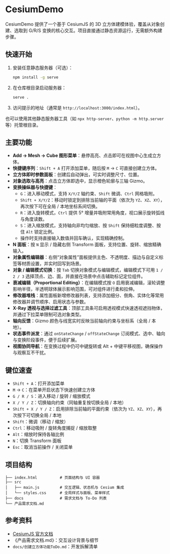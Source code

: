 # CesiumDemo

CesiumDemo 提供了一个基于 CesiumJS 的 3D 立方体建模体验，覆盖从对象创建、选取到 G/R/S 变换的核心交互。项目直接通过静态资源运行，无需额外构建步骤。

## 快速开始

1. 安装任意静态服务器（可选）：
   ```bash
   npm install -g serve
   ```
2. 在仓库根目录启动服务器：
   ```bash
   serve .
   ```
3. 访问提示的地址（通常是 `http://localhost:3000/index.html`）。

也可以使用其他静态服务器工具（如 `npx http-server`、`python -m http.server` 等）托管根目录。

## 主要功能

- **Add → Mesh → Cube 图形菜单**：悬停高亮、点击即可在视图中心生成立方体。
- **快捷键序列**：`Shift + A` 打开添加菜单，随后按 `M` → `C` 可直接创建立方体。
- **立方体即时参数面板**：创建后自动弹出，可实时调整尺寸、位置。
- **对象选取与高亮**：点击立方体即选中，显示橙色轮廓与三轴 Gizmo。
- **变换操纵器与快捷键**：
  - `G`：进入移动模式，支持 `X/Y/Z` 轴约束、`Shift` 微调、`Ctrl` 网格吸附。
  - `Shift + X/Y/Z`：移动时锁定到排除当前轴的平面（依次为 `YZ`、`XZ`、`XY`），再次按下可在全局 / 本地坐标系间切换。
  - `R`：进入旋转模式，`Ctrl` 提供 5° 增量并吸附常用角度，视口展示旋转弧线与角度读数。
  - `S`：进入缩放模式，支持轴向非均匀缩放、按 `Shift` 保持细粒度调整、按住 `Alt` 锁定比例。
  - 操作时支持直接输入数值并回车确认，实现精确控制。
- **N 面板**：按 `N` 显示 / 隐藏右侧 Transform 面板，支持位置、旋转、缩放精确输入。
- **对象属性编辑器**：右侧“对象属性”面板提供主色、不透明度、描边与自定义标签等材质设置，并实时回写到场景。
- **对象 / 编辑模式切换**：按 `Tab` 切换对象模式与编辑模式，编辑模式下可用 `1 / 2 / 3` 选择顶点、边、面，并直接在场景中点击辅助标记定位组件。
- **衰减编辑（Proportional Editing）**：在编辑模式按 `O` 启用衰减编辑，滚轮调整影响半径，半透明球体展示影响范围，可对组件进行柔和拉伸。
- **修改器堆栈**：属性面板新增修改器列表，支持添加细分、倒角、实体化等常用修改器并调节顺序、启用状态与参数。
- **X-Ray 透视与选择过滤工具**：顶部工具条可启用透视模式快速透视遮挡物体，并通过下拉菜单限制可选对象类型。
- **轴向反馈**：Gizmo 颜色与线宽实时反映当前轴向约束与坐标系（全局 / 本地）。
- **状态事件派发**：通过 `onStateChange` / `offStateChange` 订阅模式、选中、轴向与变换阶段事件，便于后续扩展。
- **视图协同导航**：在变换过程中仍可中键旋转或 Alt + 中键平移视图，确保操作与观察互不干扰。

## 键位速查

- `Shift + A`：打开添加菜单
- `M` → `C`：在菜单开启状态下快速创建立方体
- `G / R / S`：进入移动 / 旋转 / 缩放模式
- `X / Y / Z`：切换轴向约束（同轴重复按切换全局 / 本地）
- `Shift + X / Y / Z`：启用排除当前轴的平面约束（依次为 `YZ`、`XZ`、`XY`），再次按下可切换全局 / 本地
- `Shift`：微调（移动 / 缩放）
- `Ctrl`：移动吸附 / 旋转角度捕捉 / 缩放取整
- `Alt`：缩放时保持各轴比例
- `N`：切换 Transform 面板
- `Esc`：取消当前操作 / 关闭菜单

## 项目结构

```
├── index.html          # 页面结构与 UI 容器
├── src
│   ├── main.js         # 交互逻辑、状态机与 Cesium 集成
│   └── styles.css      # 全局样式与面板、菜单样式
├── docs                # 需求文档与 To-Do 列表
└── 产品需求文档.md
```

## 参考资料

- [CesiumJS 官方文档](https://cesium.com/learn/cesiumjs/ref-doc/)
- 《产品需求文档.md》：交互设计背景与细节
- `docs/创建立方体功能ToDo.md`：开发拆解清单
